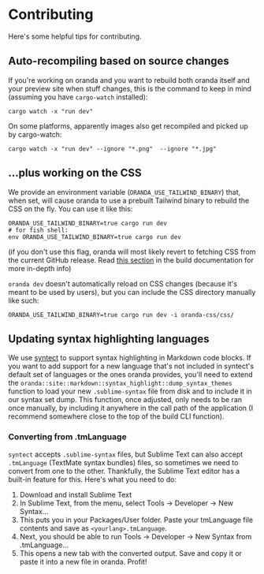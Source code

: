 # Contributing

Here's some helpful tips for contributing.

## Auto-recompiling based on source changes

If you're working on oranda and you want to rebuild both oranda itself and your preview site when stuff changes,
this is the command to keep in mind (assuming you have `cargo-watch` installed):

```shell
cargo watch -x "run dev"
```

On some platforms, apparently images also get recompiled and picked up by cargo-watch:

```shell
cargo watch -x "run dev" --ignore "*.png"  --ignore "*.jpg"
```

## ...plus working on the CSS

We provide an environment variable (`ORANDA_USE_TAILWIND_BINARY`) that, when set, will cause oranda to
use a prebuilt Tailwind binary to rebuild the CSS on the fly. You can use it like this:

```shell
ORANDA_USE_TAILWIND_BINARY=true cargo run dev
# for fish shell:
env ORANDA_USE_TAILWIND_BINARY=true cargo run dev
```

(if you don't use this flag, oranda will most likely revert to fetching CSS from the current GitHub release.
Read [this section](./building.md#the-trouble-with-css) in the build documentation for more in-depth info)

`oranda dev` doesn't automatically reload on CSS changes (because it's meant to be used by users),
but you can include the CSS directory manually like such:

```shell
ORANDA_USE_TAILWIND_BINARY=true cargo run dev -i oranda-css/css/
```

## Updating syntax highlighting languages

We use [syntect] to support syntax highlighting in Markdown code blocks. If you want to add support for a new language
that's not included in syntect's default set of languages or the ones oranda provides, you'll need to extend the
`oranda::site::markdown::syntax_highlight::dump_syntax_themes` function to load your new `.sublime-syntax` file from
disk
and to include it in our syntax set dump. This function, once adjusted, only needs to be ran once manually, by including
it anywhere in the call path of the application (I recommend somewhere close to the top of the build CLI function).

### Converting from .tmLanguage

`syntect` accepts `.sublime-syntax` files, but Sublime Text can also accept `.tmLanguage` (TextMate syntax bundles)
files,
so sometimes we need to convert from one to the other. Thankfully, the Sublime Text editor has a built-in feature for
this.
Here's what you need to do:

1. Download and install Sublime Text
2. In Sublime Text, from the menu, select Tools -> Developer -> New Syntax...
3. This puts you in your Packages/User folder. Paste your tmLanguage file contents and save as `<yourlang>.tmLanguage`.
4. Next, you should be able to run Tools -> Developer -> New Syntax from <yourlang>.tmLanguage...
5. This opens a new tab with the converted output. Save and copy it or paste it into a new file in oranda. Profit!

[syntect]: https://crates.io/crates/syntect